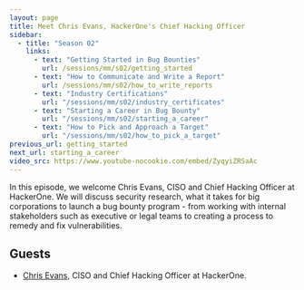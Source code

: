 ```yaml
---
layout: page
title: Meet Chris Evans, HackerOne's Chief Hacking Officer
sidebar:
  - title: "Season 02"
    links:
      - text: "Getting Started in Bug Bounties"
        url: /sessions/mm/s02/getting_started
      - text: "How to Communicate and Write a Report"
        url: /sessions/mm/s02/how_to_write_reports
      - text: "Industry Certifications"
        url: "/sessions/mm/s02/industry_certificates"
      - text: "Starting a Career in Bug Bounty"
        url: "/sessions/mm/s02/starting_a_career"        
      - text: "How to Pick and Approach a Target"
        url: "/sessions/mm/s02/how_to_pick_a_target"   
previous_url: getting_started
next_url: starting_a_career
video_src: https://www.youtube-nocookie.com/embed/ZyqyiZRSaAc
---
```


In this episode, we welcome Chris Evans, CISO and Chief Hacking Officer at HackerOne. We will discuss security research, what it takes for big corporations to launch a bug bounty program - from working with internal stakeholders such as executive or legal teams to creating a process to remedy and fix vulnerabilities. 

Guests
-----------------

- [Chris Evans](https://twitter.com/scarybeasts), CISO and Chief Hacking Officer at HackerOne.